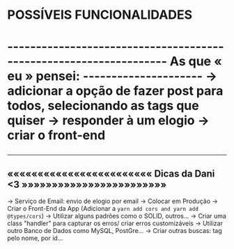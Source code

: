 <h1> POSSÍVEIS FUNCIONALIDADES <h1>
------------------------------------------------------------------
As que « eu » pensei:
---------------------
-> adicionar a opção de fazer post para todos, selecionando as tags que quiser
-> responder à um elogio
-> criar o front-end


__________________________________________________________________
«««««««««««««««««««««««« Dicas da Dani <3 »»»»»»»»»»»»»»»»»»»»»»»»
------------------------------------------------------------------

-> Serviço de Email: envio de elogio por email
-> Colocar em Produção 
-> Criar o Front-End da App (Adicionar a `yarn add cors and yarn add @types/cors`)
-> Utilizar alguns padrões como o SOLID, outros...
-> Criar uma class "handler" para capturar os erros/ criar erros customizáveis
-> Utilizar outro Banco de Dados como MySQL, PostGre...
-> Criar outras buscas: tag pelo nome, por id...
